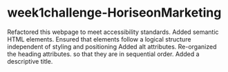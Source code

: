 # week1challenge-HoriseonMarketing
Refactored this webpage to meet accessibility standards.
Added semantic HTML elements.
Ensured that elements follow a logical structure independent of styling and positioning
Added alt attributes.
Re-organized the heading attributes.
so that they are in sequential order.
Added a descriptive title.

